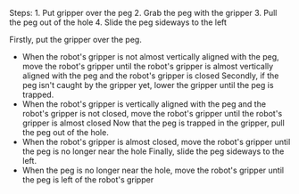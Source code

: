 

Steps:  1. Put gripper over the peg  2. Grab the peg with the gripper  3. Pull the peg out of the hole  4. Slide the peg sideways to the left
    
Firstly, put the gripper over the peg. 
- When the robot's gripper is not almost vertically aligned with the peg, move the robot's gripper until the robot's gripper is almost vertically aligned with the peg and the robot's gripper is closed
Secondly, if the peg isn't caught by the gripper yet, lower the gripper until the peg is trapped. 
- When the robot's gripper is vertically aligned with the peg and the robot's gripper is not closed, move the robot's gripper until the robot's gripper is almost closed
Now that the peg is trapped in the gripper, pull the peg out of the hole. 
- When the robot's gripper is almost closed, move the robot's gripper until the peg is no longer near the hole
Finally, slide the peg sideways to the left. 
- When the peg is no longer near the hole, move the robot's gripper until the peg is left of the robot's gripper